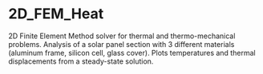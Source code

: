 # 2D_FEM_Heat
2D Finite Element Method solver for thermal and thermo-mechanical problems. Analysis of a solar panel section with 3 different materials (aluminum frame, silicon cell, glass cover). Plots temperatures and thermal displacements from a steady-state solution.
